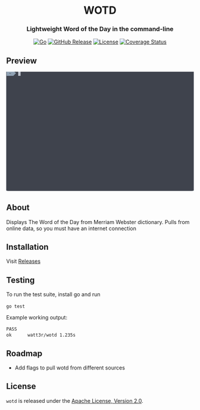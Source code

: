<div align="center">
<h1>WOTD</h1>
<h3>Lightweight Word of the Day in the command-line</h3>

[![Go](https://github.com/Watt3r/wotd/actions/workflows/go.yml/badge.svg)](https://github.com/Watt3r/wotd/actions/workflows/go.yml)
[![GitHub Release](https://img.shields.io/github/v/release/watt3r/wotd.svg?style=flat)](https://github.com/Watt3r/wotd/releases)
[![License](https://img.shields.io/badge/License-Apache_2.0-orange.svg)](https://github.com/Watt3r/wotd/blob/master/LICENSE)
[![Coverage Status](https://coveralls.io/repos/github/Watt3r/wotd/badge.svg?branch=master)](https://coveralls.io/github/Watt3r/wotd?branch=master)
</div>

## Preview
![Demo Gif](media/tty.gif)

## About

Displays The Word of the Day from Merriam Webster dictionary. 
Pulls from online data, so you must have an internet connection

## Installation

Visit [Releases](https://github.com/watt3r/wotd/releases)

## Testing

To run the test suite, install go and run

`go test`

Example working output:
```
PASS
ok  	watt3r/wotd	1.235s
```

## Roadmap
- Add flags to pull wotd from different sources

## License

`wotd` is released under the [Apache License, Version 2.0].

[Apache License, Version 2.0]: https://github.com/watt3r/wotd/blob/master/LICENSE
